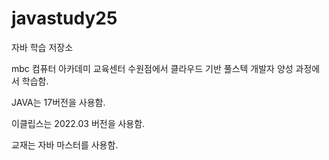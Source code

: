 # javastudy25
자바 학습 저장소

mbc 컴퓨터 아카데미 교육센터 수원점에서 클라우드 기반 풀스텍 개발자 양성 과정에서 학습함.

JAVA는 17버전을 사용함.

이클립스는 2022.03 버전을 사용함.

교재는 자바 마스터를 사용함.
